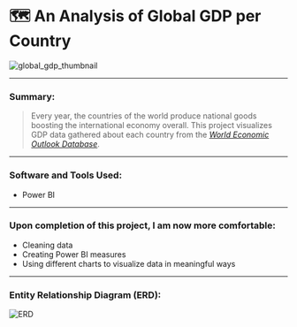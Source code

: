 # :world_map: An Analysis of Global GDP per Country
![global_gdp_thumbnail](https://user-images.githubusercontent.com/111383078/206826987-89dea8bc-0066-4f35-9eef-cfb29794d7d2.png)

---
### Summary:
> Every year, the countries of the world produce national goods boosting the international economy overall. This project visualizes GDP data gathered about each country from the [*World Economic Outlook Database*](https://www.imf.org/en/Publications/WEO/weo-database/2022/October). 
---
### Software and Tools Used:
- Power BI
---
### Upon completion of this project, I am now more comfortable:
- Cleaning data 
- Creating Power BI measures
- Using different charts to visualize data in meaningful ways
---
### Entity Relationship Diagram (ERD):
![ERD](https://user-images.githubusercontent.com/111383078/206827270-5e77f0aa-ff9f-4a39-9d30-8988c51c342f.png)
